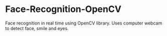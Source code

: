 # Face-Recognition-OpenCV
Face recognition in real time using OpenCV library. Uses computer webcam to detect face, smile and eyes.
